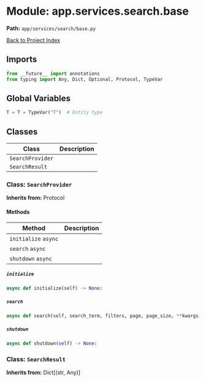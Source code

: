 # Module: app.services.search.base

**Path:** `app/services/search/base.py`

[Back to Project Index](../../../../index.md)

## Imports
```python
from __future__ import annotations
from typing import Any, Dict, Optional, Protocol, TypeVar
```

## Global Variables
```python
T = T = TypeVar("T")  # Entity type
```

## Classes

| Class | Description |
| --- | --- |
| `SearchProvider` |  |
| `SearchResult` |  |

### Class: `SearchProvider`
**Inherits from:** Protocol

#### Methods

| Method | Description |
| --- | --- |
| `initialize` `async` |  |
| `search` `async` |  |
| `shutdown` `async` |  |

##### `initialize`
```python
async def initialize(self) -> None:
```

##### `search`
```python
async def search(self, search_term, filters, page, page_size, **kwargs) -> Dict[(str, Any)]:
```

##### `shutdown`
```python
async def shutdown(self) -> None:
```

### Class: `SearchResult`
**Inherits from:** Dict[(str, Any)]
